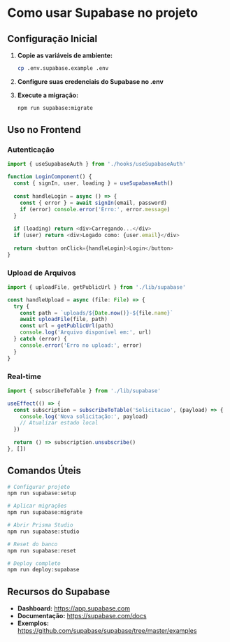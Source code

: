 # Como usar Supabase no projeto

## Configuração Inicial

1. **Copie as variáveis de ambiente:**
   ```bash
   cp .env.supabase.example .env
   ```

2. **Configure suas credenciais do Supabase no .env**

3. **Execute a migração:**
   ```bash
   npm run supabase:migrate
   ```

## Uso no Frontend

### Autenticação
```typescript
import { useSupabaseAuth } from './hooks/useSupabaseAuth'

function LoginComponent() {
  const { signIn, user, loading } = useSupabaseAuth()
  
  const handleLogin = async () => {
    const { error } = await signIn(email, password)
    if (error) console.error('Erro:', error.message)
  }
  
  if (loading) return <div>Carregando...</div>
  if (user) return <div>Logado como: {user.email}</div>
  
  return <button onClick={handleLogin}>Login</button>
}
```

### Upload de Arquivos
```typescript
import { uploadFile, getPublicUrl } from './lib/supabase'

const handleUpload = async (file: File) => {
  try {
    const path = `uploads/${Date.now()}-${file.name}`
    await uploadFile(file, path)
    const url = getPublicUrl(path)
    console.log('Arquivo disponível em:', url)
  } catch (error) {
    console.error('Erro no upload:', error)
  }
}
```

### Real-time
```typescript
import { subscribeToTable } from './lib/supabase'

useEffect(() => {
  const subscription = subscribeToTable('Solicitacao', (payload) => {
    console.log('Nova solicitação:', payload)
    // Atualizar estado local
  })
  
  return () => subscription.unsubscribe()
}, [])
```

## Comandos Úteis

```bash
# Configurar projeto
npm run supabase:setup

# Aplicar migrações
npm run supabase:migrate

# Abrir Prisma Studio
npm run supabase:studio

# Reset do banco
npm run supabase:reset

# Deploy completo
npm run deploy:supabase
```

## Recursos do Supabase

- **Dashboard:** https://app.supabase.com
- **Documentação:** https://supabase.com/docs
- **Exemplos:** https://github.com/supabase/supabase/tree/master/examples